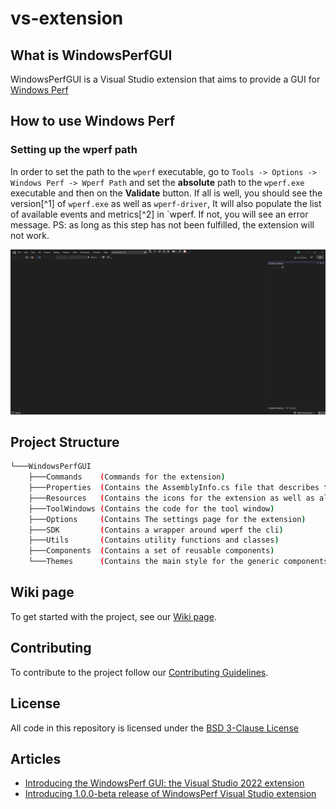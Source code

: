 # vs-extension

## What is WindowsPerfGUI

WindowsPerfGUI is a Visual Studio extension that aims to provide a GUI for [Windows Perf](https://gitlab.com/Linaro/WindowsPerf/windowsperf)

## How to use Windows Perf

### Setting up the wperf path

In order to set the path to the `wperf` executable, go to `Tools -> Options -> Windows Perf -> Wperf Path` and set the **absolute** path to the `wperf.exe` executable and then on the **Validate** button. If all is well, you should see the version[^1] of `wperf.exe` as well as `wperf-driver`, It will also populate the list of available events and metrics[^2] in `wperf. If not, you will see an error message.
PS: as long as this step has not been fulfilled, the extension will not work.

![Update settings tutorial](doc/resources/update-settings.gif)

## Project Structure

```bash
└───WindowsPerfGUI
    ├───Commands    (Commands for the extension)
    ├───Properties  (Contains the AssemblyInfo.cs file that describes the application metadata)
    ├───Resources   (Contains the icons for the extension as well as all the locals)
    ├───ToolWindows (Contains the code for the tool window)
    ├───Options     (Contains The settings page for the extension)
    ├───SDK         (Contains a wrapper around wperf the cli)
    ├───Utils       (Contains utility functions and classes)
    ├───Components  (Contains a set of reusable components)
    └───Themes      (Contains the main style for the generic components)
```

## Wiki page

To get started with the project, see our [Wiki page](<[doc/README.md](https://gitlab.com/Linaro/WindowsPerf/vs-extension/-/wikis/home)>).

## Contributing

To contribute to the project follow our [Contributing Guidelines](CONTRIBUTING.md).

## License

All code in this repository is licensed under the [BSD 3-Clause License](LICENSE)

## Articles

- [Introducing the WindowsPerf GUI: the Visual Studio 2022 extension](https://www.linaro.org/blog/introducing-the-windowsperf-gui-the-visual-studio-2022-extension/)
- [Introducing 1.0.0-beta release of WindowsPerf Visual Studio extension](https://www.linaro.org/blog/introducing-1-0-0-beta-release-of-windowsperf-visual-studio-extension/)
